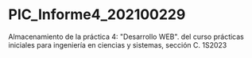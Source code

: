 # PIC_Informe4_202100229
Almacenamiento de la práctica 4: "Desarrollo WEB". del curso prácticas iniciales para ingeniería en ciencias y sistemas, sección C. 1S2023
